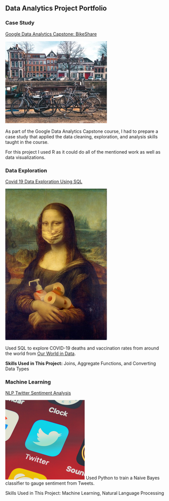 ## Data Analytics Project Portfolio

### Case Study
[Google Data Analytics Capstone: BikeShare](https://github.com/LEPilk/PortfolioProjects/blob/main/google-data-analytics-capstone-bikeshare.ipynb)

<img src="bike case study thumbnal.jpg"/>

As part of the Google Data Analytics Capstone course, I had to prepare a case study that applied the data cleaning, exploration, and analysis skills taught in the course. 

For this project I used R as it could do all of the mentioned work as well as data visualizations. 

### Data Exploration
[Covid 19 Data Exploration Using SQL](https://github.com/LEPilk/PortfolioProjects/blob/main/Covid%2019%20Data%20Exploration%20Using%20SQL)

<img src="data exploration COVID19 SQL.jpg"/>

Used SQL to explore COVID-19 deaths and vaccination rates from around the world from [Our World in Data](https://https://ourworldindata.org/covid-deaths). 

**Skills Used in This Project:** Joins, Aggregate Functions, and Converting Data Types

### Machine Learning
[NLP Twitter Sentiment Analysis](https://github.com/LEPilk/PortfolioProjects/blob/main/NLP%20Twitter%20Sentiment%20Analysis)

<img src="Twitter Sentiment Analysis.png"/>
Used Python to train a Naive Bayes classifier to gauge sentiment from Tweets.

Skills Used in This Project: Machine Learning, Natural Language Processing


